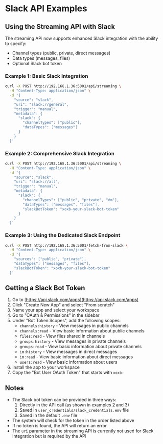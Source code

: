 # Slack API Examples

## Using the Streaming API with Slack

The streaming API now supports enhanced Slack integration with the ability to specify:
- Channel types (public, private, direct messages)
- Data types (messages, files)
- Optional Slack bot token

### Example 1: Basic Slack Integration

```bash
curl -X POST http://192.168.1.36:5001/api/streaming \
  -H "Content-Type: application/json" \
  -d '{
    "source": "slack",
    "uri": "slack://general",
    "trigger": "manual",
    "metadata": {
      "slack": {
        "channelTypes": ["public"],
        "dataTypes": ["messages"]
      }
    }
  }'
```

### Example 2: Comprehensive Slack Integration

```bash
curl -X POST http://192.168.1.36:5001/api/streaming \
  -H "Content-Type: application/json" \
  -d '{
    "source": "slack",
    "uri": "slack://all",
    "trigger": "manual",
    "metadata": {
      "slack": {
        "channelTypes": ["public", "private", "dm"],
        "dataTypes": ["messages", "files"],
        "slackBotToken": "xoxb-your-slack-bot-token"
      }
    }
  }'
```

### Example 3: Using the Dedicated Slack Endpoint

```bash
curl -X POST http://192.168.1.36:5001/fetch-from-slack \
  -H "Content-Type: application/json" \
  -d '{
    "sources": ["public", "private"],
    "dataTypes": ["messages", "files"],
    "slackBotToken": "xoxb-your-slack-bot-token"
  }'
```

## Getting a Slack Bot Token

1. Go to [https://api.slack.com/apps](https://api.slack.com/apps)
2. Click "Create New App" and select "From scratch"
3. Name your app and select your workspace
4. Go to "OAuth & Permissions" in the sidebar
5. Under "Bot Token Scopes", add the following scopes:
   - `channels:history` - View messages in public channels
   - `channels:read` - View basic information about public channels
   - `files:read` - View files shared in channels
   - `groups:history` - View messages in private channels
   - `groups:read` - View basic information about private channels
   - `im:history` - View messages in direct messages
   - `im:read` - View basic information about direct messages
   - `users:read` - View basic information about users
6. Install the app to your workspace
7. Copy the "Bot User OAuth Token" that starts with `xoxb-`

## Notes

- The Slack bot token can be provided in three ways:
  1. Directly in the API call (as shown in examples 2 and 3)
  2. Saved in `user_credentials/slack_credentials.env` file
  3. Saved in the default `.env` file
- The system will check for the token in the order listed above
- If no token is found, the API will return an error
- The `uri` parameter in the streaming API is currently not used for Slack integration but is required by the API
